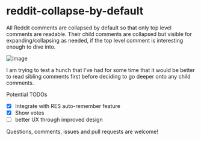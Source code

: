# reddit-collapse-by-default

All Reddit comments are collapsed by default so that only top level comments are readable. Their child comments are collapsed but visible for expanding/collapsing as needed, if the top level comment is interesting enough to dive into.

![image](https://user-images.githubusercontent.com/8013867/34451500-b80c29fa-ecf5-11e7-8ef7-94c0259315dc.png)


I am trying to test a hunch that I've had for some time that it would be better to read sibling comments first before deciding to go deeper onto any child comments.

Potential TODOs

- [x] Integrate with RES auto-remember feature
- [x] Show votes
- [ ] better UX through improved design

Questions, comments, issues and pull requests are welcome!
